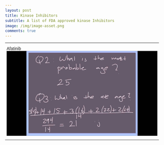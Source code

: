 ```yaml
---
layout: post
title: Kinase Inhibitors
subtitle: A list of FDA approved kinase Inhibitors
image: /img/image-asset.png
comments: true
---
```


<style type="text/css">
.tg  {border-collapse:collapse;border-spacing:0;}
.tg td{border-color:black;border-style:solid;border-width:0px;font-family:Arial, sans-serif;font-size:14px;
  overflow:hidden;padding:10px 5px;word-break:normal;}
.tg th{border-color:black;border-style:solid;border-width:0px;font-family:Arial, sans-serif;font-size:14px;
  font-weight:normal;overflow:hidden;padding:10px 5px;word-break:normal;}
.tg .tg-0pky{border-color:inherit;text-align:left;vertical-align:top}
</style>
<table class="tg">
  <tr>
    <th class="tg-0pky">Afatinib<a href="https://youtu.be/v4CH7CK00zk"><img src="/img/v1.jpg" alt="V1"></a></th>
   
  </tr>
 
  

 
  
  
 
  
  

  
 
</table>
